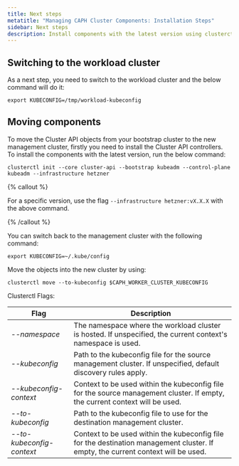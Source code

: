 ```yaml
---
title: Next steps
metatitle: "Managing CAPH Cluster Components: Installation Steps"
sidebar: Next steps
description: Install components with the latest version using clusterctl command, then switch back to the management cluster and move objects into the new cluster easily.
---
```


## Switching to the workload cluster

As a next step, you need to switch to the workload cluster and the below command will do it:

```shell
export KUBECONFIG=/tmp/workload-kubeconfig
```

## Moving components

To move the Cluster API objects from your bootstrap cluster to the new management cluster, firstly you need to install the Cluster API controllers. To install the components with the latest version, run the below command:

```shell
clusterctl init --core cluster-api --bootstrap kubeadm --control-plane kubeadm --infrastructure hetzner
```

{% callout %}

For a specific version, use the flag `--infrastructure hetzner:vX.X.X` with the above command.

{% /callout %}

You can switch back to the management cluster with the following command:

```shell
export KUBECONFIG=~/.kube/config
```

Move the objects into the new cluster by using:

```shell
clusterctl move --to-kubeconfig $CAPH_WORKER_CLUSTER_KUBECONFIG
```

Clusterctl Flags:

| Flag                      | Description                                                                                                                       |
| ------------------------- | --------------------------------------------------------------------------------------------------------------------------------- |
| _--namespace_             | The namespace where the workload cluster is hosted. If unspecified, the current context's namespace is used.                      |
| _--kubeconfig_            | Path to the kubeconfig file for the source management cluster. If unspecified, default discovery rules apply.                     |
| _--kubeconfig-context_    | Context to be used within the kubeconfig file for the source management cluster. If empty, the current context will be used.      |
| _--to-kubeconfig_         | Path to the kubeconfig file to use for the destination management cluster.                                                        |
| _--to-kubeconfig-context_ | Context to be used within the kubeconfig file for the destination management cluster. If empty, the current context will be used. |

